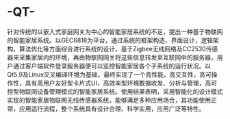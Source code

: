 # -QT-
针对传统的以嵌入式家庭网关为中心的智能家居系统的不足，提出一种基于物联网的智能家居系统。以GEC6818为平台，通过系统的框架构造，界面设计，逻辑架构，算法优化等方面综合进行系统的设计，基于Zigbee无线网络及CC2530传感器来采集家居内的环境，再由物联网网关将这些信息转发至互联网中的服务器，用户通过客户端软件登录服务器便可以监控智能家居各个子系统的运行状况。以Qt5.9及Linux交叉编译环境为基础，最终实现了一个高性能，高交互性，高可操作性，具有高用户友好型卡片式UI，高效率型环境数据收发、分析与管理，高可控型物联网设备管理模式的智能家居系统。使用结果表明，采用智能化的设计模式实现的智能家居物联网无线传感器系统，能够满足多种应用场合，其功能使用正常，应用运行流程，整个系统具有设计合理、科学实用，应用广泛等特性。
